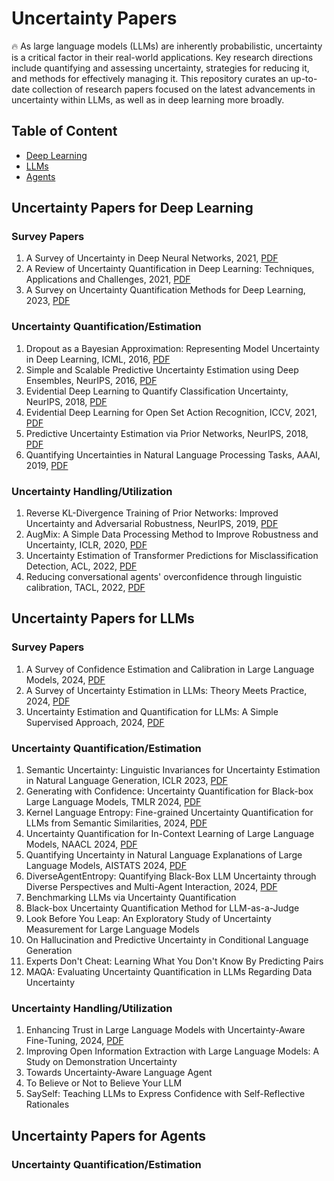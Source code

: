 # Uncertainty Papers 
🔥 As large language models (LLMs) are inherently probabilistic, uncertainty is a critical factor in their real-world applications. Key research directions include quantifying and assessing uncertainty, strategies for reducing it, and methods for effectively managing it. This repository curates an up-to-date collection of research papers focused on the latest advancements in uncertainty within LLMs, as well as in deep learning more broadly.

## Table of Content

- [Deep Learning](#Uncertainty-Papers-for-Deep-Learning)
- [LLMs](#Uncertainty-Papers-for-LLMs)
- [Agents](#Uncertainty-Papers-for-Agents)

## Uncertainty Papers for Deep Learning 
### Survey Papers
1. A Survey of Uncertainty in Deep Neural Networks, 2021, [PDF](https://arxiv.org/pdf/2107.03342)
2. A Review of Uncertainty Quantification in Deep Learning: Techniques, Applications and Challenges, 2021, [PDF](https://arxiv.org/pdf/2011.06225)
3. A Survey on Uncertainty Quantification Methods for Deep Learning, 2023, [PDF](https://arxiv.org/pdf/2302.13425)

### Uncertainty Quantification/Estimation 
1. Dropout as a Bayesian Approximation: Representing Model Uncertainty in Deep Learning, ICML, 2016, [PDF](https://proceedings.mlr.press/v48/gal16.pdf)
2. Simple and Scalable Predictive Uncertainty Estimation using Deep Ensembles, NeurIPS, 2016, [PDF](https://proceedings.neurips.cc/paper/7219-simple-and-scalable-predictive-uncertainty-estimation-using-deep-ensembles.pdf)
3. Evidential Deep Learning to Quantify Classification Uncertainty, NeurIPS, 2018, [PDF](https://papers.nips.cc/paper_files/paper/2018/file/a981f2b708044d6fb4a71a1463242520-Paper.pdf)
4. Evidential Deep Learning for Open Set Action Recognition, ICCV, 2021, [PDF](https://openaccess.thecvf.com/content/ICCV2021/papers/Bao_Evidential_Deep_Learning_for_Open_Set_Action_Recognition_ICCV_2021_paper.pdf)
5. Predictive Uncertainty Estimation via Prior Networks, NeurIPS, 2018, [PDF](http://papers.neurips.cc/paper/7936-predictive-uncertainty-estimation-via-prior-networks.pdf)
7. Quantifying Uncertainties in Natural Language Processing Tasks, AAAI, 2019, [PDF](https://ojs.aaai.org/index.php/AAAI/article/view/4719/4597)

### Uncertainty Handling/Utilization
1. Reverse KL-Divergence Training of Prior Networks: Improved Uncertainty and Adversarial Robustness, NeurIPS, 2019, [PDF](http://papers.neurips.cc/paper/9597-reverse-kl-divergence-training-of-prior-networks-improved-uncertainty-and-adversarial-robustness.pdf)
2. AugMix: A Simple Data Processing Method to Improve Robustness and Uncertainty, ICLR, 2020, [PDF](https://openreview.net/pdf?id=S1gmrxHFvB)
3. Uncertainty Estimation of Transformer Predictions for Misclassification Detection, ACL, 2022, [PDF](https://aclanthology.org/2022.acl-long.566.pdf)
4. Reducing conversational agents' overconfidence through linguistic calibration, TACL, 2022, [PDF](https://aclanthology.org/2022.tacl-1.50.pdf)

## Uncertainty Papers for LLMs
### Survey Papers
1. A Survey of Confidence Estimation and Calibration in Large Language Models, 2024, [PDF](https://arxiv.org/pdf/2311.08298)
2. A Survey of Uncertainty Estimation in LLMs: Theory Meets Practice, 2024, [PDF](https://arxiv.org/pdf/2410.15326)
3. Uncertainty Estimation and Quantification for LLMs: A Simple Supervised Approach, 2024, [PDF](https://arxiv.org/pdf/2404.15993)

### Uncertainty Quantification/Estimation
1. Semantic Uncertainty: Linguistic Invariances for Uncertainty Estimation in Natural Language Generation, ICLR 2023, [PDF](https://arxiv.org/pdf/2302.09664)
2. Generating with Confidence: Uncertainty Quantification for Black-box Large Language Models, TMLR 2024, [PDF](https://arxiv.org/pdf/2305.19187)
3. Kernel Language Entropy: Fine-grained Uncertainty Quantification for LLMs from Semantic Similarities, 2024, [PDF](https://arxiv.org/pdf/2405.20003)
4. Uncertainty Quantification for In-Context Learning of Large Language Models, NAACL 2024, [PDF](https://aclanthology.org/2024.naacl-long.184.pdf)
5. Quantifying Uncertainty in Natural Language Explanations of Large Language Models, AISTATS 2024, [PDF](https://proceedings.mlr.press/v238/harsha-tanneru24a/harsha-tanneru24a.pdf)
6. DiverseAgentEntropy: Quantifying Black-Box LLM Uncertainty through Diverse Perspectives and Multi-Agent Interaction, 2024, [PDF](https://arxiv.org/pdf/2412.09572)
7. Benchmarking LLMs via Uncertainty Quantification
8. Black-box Uncertainty Quantification Method for LLM-as-a-Judge
9. Look Before You Leap: An Exploratory Study of Uncertainty Measurement for Large Language Models
10. On Hallucination and Predictive Uncertainty in Conditional Language Generation
11. Experts Don't Cheat: Learning What You Don't Know By Predicting Pairs
12. MAQA: Evaluating Uncertainty Quantification in LLMs Regarding Data Uncertainty
   
### Uncertainty Handling/Utilization
1. Enhancing Trust in Large Language Models with Uncertainty-Aware Fine-Tuning, 2024, [PDF](https://arxiv.org/pdf/2412.02904)
2. Improving Open Information Extraction with Large Language Models: A Study on Demonstration Uncertainty
3. Towards Uncertainty-Aware Language Agent
4. To Believe or Not to Believe Your LLM
5. SaySelf: Teaching LLMs to Express Confidence with Self-Reflective Rationales

## Uncertainty Papers for Agents
### Uncertainty Quantification/Estimation

